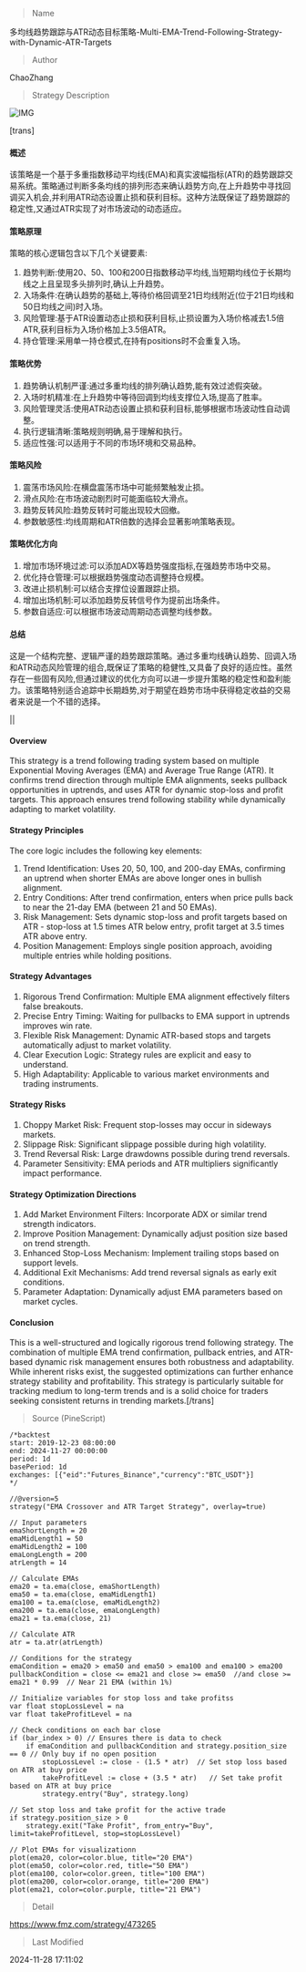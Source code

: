 
> Name

多均线趋势跟踪与ATR动态目标策略-Multi-EMA-Trend-Following-Strategy-with-Dynamic-ATR-Targets

> Author

ChaoZhang

> Strategy Description

![IMG](https://www.fmz.com/upload/asset/1b1f2905e7bed8e9097.png)

[trans]
#### 概述
该策略是一个基于多重指数移动平均线(EMA)和真实波幅指标(ATR)的趋势跟踪交易系统。策略通过判断多条均线的排列形态来确认趋势方向,在上升趋势中寻找回调买入机会,并利用ATR动态设置止损和获利目标。这种方法既保证了趋势跟踪的稳定性,又通过ATR实现了对市场波动的动态适应。

#### 策略原理
策略的核心逻辑包含以下几个关键要素:
1. 趋势判断:使用20、50、100和200日指数移动平均线,当短期均线位于长期均线之上且呈现多头排列时,确认上升趋势。
2. 入场条件:在确认趋势的基础上,等待价格回调至21日均线附近(位于21日均线和50日均线之间)时入场。
3. 风险管理:基于ATR设置动态止损和获利目标,止损设置为入场价格减去1.5倍ATR,获利目标为入场价格加上3.5倍ATR。
4. 持仓管理:采用单一持仓模式,在持有positions时不会重复入场。

#### 策略优势
1. 趋势确认机制严谨:通过多重均线的排列确认趋势,能有效过滤假突破。
2. 入场时机精准:在上升趋势中等待回调到均线支撑位入场,提高了胜率。
3. 风险管理灵活:使用ATR动态设置止损和获利目标,能够根据市场波动性自动调整。
4. 执行逻辑清晰:策略规则明确,易于理解和执行。
5. 适应性强:可以适用于不同的市场环境和交易品种。

#### 策略风险
1. 震荡市场风险:在横盘震荡市场中可能频繁触发止损。
2. 滑点风险:在市场波动剧烈时可能面临较大滑点。
3. 趋势反转风险:趋势反转时可能出现较大回撤。
4. 参数敏感性:均线周期和ATR倍数的选择会显著影响策略表现。

#### 策略优化方向
1. 增加市场环境过滤:可以添加ADX等趋势强度指标,在强趋势市场中交易。
2. 优化持仓管理:可以根据趋势强度动态调整持仓规模。
3. 改进止损机制:可以结合支撑位设置跟踪止损。
4. 增加出场机制:可以添加趋势反转信号作为提前出场条件。
5. 参数自适应:可以根据市场波动周期动态调整均线参数。

#### 总结
这是一个结构完整、逻辑严谨的趋势跟踪策略。通过多重均线确认趋势、回调入场和ATR动态风险管理的组合,既保证了策略的稳健性,又具备了良好的适应性。虽然存在一些固有风险,但通过建议的优化方向可以进一步提升策略的稳定性和盈利能力。该策略特别适合追踪中长期趋势,对于期望在趋势市场中获得稳定收益的交易者来说是一个不错的选择。

|| 

#### Overview
This strategy is a trend following trading system based on multiple Exponential Moving Averages (EMA) and Average True Range (ATR). It confirms trend direction through multiple EMA alignments, seeks pullback opportunities in uptrends, and uses ATR for dynamic stop-loss and profit targets. This approach ensures trend following stability while dynamically adapting to market volatility.

#### Strategy Principles
The core logic includes the following key elements:
1. Trend Identification: Uses 20, 50, 100, and 200-day EMAs, confirming an uptrend when shorter EMAs are above longer ones in bullish alignment.
2. Entry Conditions: After trend confirmation, enters when price pulls back to near the 21-day EMA (between 21 and 50 EMAs).
3. Risk Management: Sets dynamic stop-loss and profit targets based on ATR - stop-loss at 1.5 times ATR below entry, profit target at 3.5 times ATR above entry.
4. Position Management: Employs single position approach, avoiding multiple entries while holding positions.

#### Strategy Advantages
1. Rigorous Trend Confirmation: Multiple EMA alignment effectively filters false breakouts.
2. Precise Entry Timing: Waiting for pullbacks to EMA support in uptrends improves win rate.
3. Flexible Risk Management: Dynamic ATR-based stops and targets automatically adjust to market volatility.
4. Clear Execution Logic: Strategy rules are explicit and easy to understand.
5. High Adaptability: Applicable to various market environments and trading instruments.

#### Strategy Risks
1. Choppy Market Risk: Frequent stop-losses may occur in sideways markets.
2. Slippage Risk: Significant slippage possible during high volatility.
3. Trend Reversal Risk: Large drawdowns possible during trend reversals.
4. Parameter Sensitivity: EMA periods and ATR multipliers significantly impact performance.

#### Strategy Optimization Directions
1. Add Market Environment Filters: Incorporate ADX or similar trend strength indicators.
2. Improve Position Management: Dynamically adjust position size based on trend strength.
3. Enhanced Stop-Loss Mechanism: Implement trailing stops based on support levels.
4. Additional Exit Mechanisms: Add trend reversal signals as early exit conditions.
5. Parameter Adaptation: Dynamically adjust EMA parameters based on market cycles.

#### Conclusion
This is a well-structured and logically rigorous trend following strategy. The combination of multiple EMA trend confirmation, pullback entries, and ATR-based dynamic risk management ensures both robustness and adaptability. While inherent risks exist, the suggested optimizations can further enhance strategy stability and profitability. This strategy is particularly suitable for tracking medium to long-term trends and is a solid choice for traders seeking consistent returns in trending markets.[/trans]



> Source (PineScript)

``` pinescript
/*backtest
start: 2019-12-23 08:00:00
end: 2024-11-27 00:00:00
period: 1d
basePeriod: 1d
exchanges: [{"eid":"Futures_Binance","currency":"BTC_USDT"}]
*/

//@version=5
strategy("EMA Crossover and ATR Target Strategy", overlay=true)

// Input parameters
emaShortLength = 20
emaMidLength1 = 50
emaMidLength2 = 100
emaLongLength = 200
atrLength = 14

// Calculate EMAs
ema20 = ta.ema(close, emaShortLength)
ema50 = ta.ema(close, emaMidLength1)
ema100 = ta.ema(close, emaMidLength2)
ema200 = ta.ema(close, emaLongLength)
ema21 = ta.ema(close, 21)

// Calculate ATR
atr = ta.atr(atrLength)

// Conditions for the strategy
emaCondition = ema20 > ema50 and ema50 > ema100 and ema100 > ema200
pullbackCondition = close <= ema21 and close >= ema50  //and close >= ema21 * 0.99  // Near 21 EMA (within 1%)

// Initialize variables for stop loss and take profitss
var float stopLossLevel = na
var float takeProfitLevel = na

// Check conditions on each bar close
if (bar_index > 0) // Ensures there is data to check
    if emaCondition and pullbackCondition and strategy.position_size == 0 // Only buy if no open position
        stopLossLevel := close - (1.5 * atr)  // Set stop loss based on ATR at buy price
        takeProfitLevel := close + (3.5 * atr)   // Set take profit based on ATR at buy price
        strategy.entry("Buy", strategy.long)

// Set stop loss and take profit for the active trade
if strategy.position_size > 0
    strategy.exit("Take Profit", from_entry="Buy", limit=takeProfitLevel, stop=stopLossLevel)

// Plot EMAs for visualizationn
plot(ema20, color=color.blue, title="20 EMA")
plot(ema50, color=color.red, title="50 EMA")
plot(ema100, color=color.green, title="100 EMA")
plot(ema200, color=color.orange, title="200 EMA")
plot(ema21, color=color.purple, title="21 EMA")

```

> Detail

https://www.fmz.com/strategy/473265

> Last Modified

2024-11-28 17:11:02
